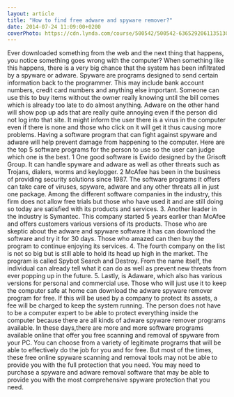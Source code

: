 ```yaml
---
layout: article
title: "How to find free adware and spyware remover?"
date: 2014-07-24 11:09:00+0200
coverPhoto: https://cdn.lynda.com/course/500542/500542-636529206113513056-16x9.jpg
---
```




Ever downloaded something from the web and the next thing that happens, you notice something goes wrong with the computer? When something like this happens, there is a very big chance that the system has been infiltrated by a spyware or adware. 
Spyware are programs designed to send certain information back to the programmer. This may include bank account numbers, credit card numbers and anything else important. Someone can use this to buy items without the owner really knowing until the bill comes which is already too late to do almost anything. 
Adware on the other hand will show pop up ads that are really quite annoying even if the person did not log into that site. It might inform the user there is a virus in the computer even if there is none and those who click on it will get it thus causing more problems.
Having a software program that can fight against spyware and adware will help prevent damage from happening to the computer. Here are the top 5 software programs for the person to use so the user can judge which one is the best. 
1 One good software is Ewido designed by the Grisoft Group. It can handle spyware and adware as well as other threats such as Trojans, dialers, worms and keylogger.
2 McAfee has been in the business of providing security solutions since 1987. The software programs it offers can take care of viruses, spyware, adware and any other threats all in just one package. Among the different software companies in the industry, this firm does not allow free trials but those who have used it and are still doing so today are satisfied with its products and services.
3. Another leader in the industry is Symantec. This company started 5 years earlier than McAfee and offers customers various versions of its products. Those who are skeptic about the adware and spyware software it has can download the software and try it for 30 days. Those who amazed can then buy the program to continue enjoying its services. 
4. The fourth company on the list is not so big but is still able to hold its head up high in the market. The program is called Spybot Search and Destroy. From the name itself, the individual can already tell what it can do as well as prevent new threats from ever popping up in the future. 
5. Lastly, is Adaware, which also has various versions for personal and commercial use. Those who will just use it to keep the computer safe at home can download the adware spyware remover program for free. If this will be used by a company to protect its assets, a fee will be charged to keep the system running. 
The person does not have to be a computer expert to be able to protect everything inside the computer because there are all kinds of adware spyware remover programs available. In these days,there are more and more software programs available online that offer you free scanning and removal of spyware from your PC. You can choose from a variety of legitimate programs that will be able to effectively do the job for you and for free. But most of the times, these free online spyware scanning and removal tools may not be able to provide you with the full protection that you need. You may need to purchase a spyware and adware removal software that may be able to provide you with the most comprehensive spyware protection that you need. 